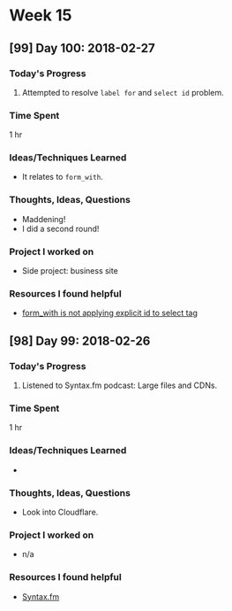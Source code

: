 # Week 15

## [99] Day 100: 2018-02-27

### Today's Progress

1. Attempted to resolve `label for` and `select id` problem.

### Time Spent

1 hr

### Ideas/Techniques Learned

- It relates to `form_with`.

### Thoughts, Ideas, Questions

- Maddening!
- I did a second round!

### Project I worked on

- Side project: business site

### Resources I found helpful

- [form_with is not applying explicit id to select tag](https://github.com/rails/rails/issues/29526)

## [98] Day 99: 2018-02-26

### Today's Progress

1. Listened to Syntax.fm podcast: Large files and CDNs.

### Time Spent

1 hr

### Ideas/Techniques Learned

- 

### Thoughts, Ideas, Questions

- Look into Cloudflare.

### Project I worked on

- n/a

### Resources I found helpful

- [Syntax.fm]()